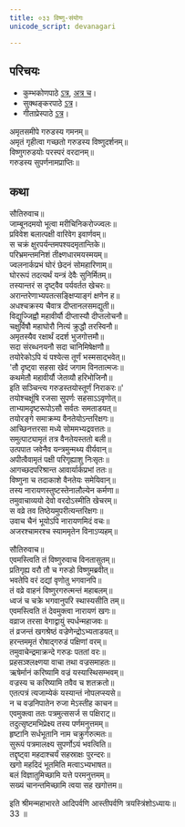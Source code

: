 ```yaml
---
title: ०३३ विष्णु-संयोगः
unicode_script: devanagari

---
```

## परिचयः
- कुम्भकोणपाठे [ऽत्र](https://archive.org/details/mahAbhArata-kumbhakoNam/page/n369), [अत्र च](https://sanskritdocuments.org/mirrors/mahabharata/mbhK/mahabharata-k-01-sa.html)।
- सुक्थङ्करपाठे [ऽत्र](http://bombay.indology.info/mahabharata/text/UD/MBh01.txt)।
- गीताप्रेस्पाठे [ऽत्र](https://archive.org/stream/mahabharata01ramauoft#page/564/mode/2up)।


अमृतसमीपे गरुडस्य गमनम्॥  
अमृतं गृहीत्वा गच्छतो गरुडस्य विष्णुदर्शनम्॥  
विष्णुगरुडयोः परस्परं वरदानम्॥  
गरुडस्य सुपर्णनामप्राप्तिः॥  

## कथा



सौतिरुवाच॥  
जाम्बूनदमयो भूत्वा मरीचिनिकरोज्ज्वलः॥  
प्रविवेश बलात्पक्षी वारिवेग इवार्णवम्॥  
स चक्रं क्षुरपर्यन्तमपश्यदमृतान्तिके॥  
परिभ्रमन्तमनिशं तीक्ष्णधारमयस्मयम्॥  
ज्वलनार्कप्रभं घोरं छेदनं सोमहारिणाम्॥  
घोररूपं तदत्यर्थं यन्त्रं देवैः सुनिर्मितम्॥  
तस्यान्तरं स दृष्ट्वैव पर्यवर्तत खेचरः॥  
अरान्तरेणाभ्यपतत्सङ्क्षिप्याङ्गं क्षणेन ह॥  
अधश्चक्रस्य चैवात्र दीप्तानलसमद्युती॥  
विद्युज्जिह्वौ महावीर्यौ दीप्तास्यौ दीप्तलोचनौ॥  
चक्षुर्विषौ महाघोरौ नित्यं क्रुद्धौ तरस्विनौ॥  
अमृतस्यैव रक्षार्थं ददर्श भुजगोत्तमौ॥  
सदा संरब्धनयनौ सदा चानिमिषेक्षणौ॥  
तयोरेकोऽपि यं पश्येत्स तूर्णं भस्मसाद्भवेत्॥  
'तौ दृष्ट्वा सहसा खेदं जगाम विनतात्मजः॥  
कथमेतौ महावीर्यौ जेतव्यौ हरिभोजिनौ॥  
इति सञ्चिन्त्य गरुडस्तयोस्तूर्णं निराकरः॥'  
तयोश्चक्षूंषि रजसा सुपर्णः सहसाऽऽवृणोत्॥  
ताभ्यामदृष्टरूपोऽसौ सर्वतः समताडयत्॥  
तयोरङ्गे समाक्रम्य वैनतेयोऽन्तरिक्षगः॥  
आच्छिनत्तरसा मध्ये सोममभ्यद्रवत्ततः॥  
समुत्पाट्यामृतं तत्र वैनतेयस्ततो बली॥  
उत्पपात जवेनैव यन्त्रमुन्मथ्य वीर्यवान्॥  
अपीत्वैवामृतं पक्षी परिगृह्याशु निःसृतः॥  
आगच्छदपरिश्रान्त आवार्यार्कप्रभां ततः॥  
विष्णुना च तदाकाशे वैनतेयः समेयिवान्॥  
तस्य नारायणस्तुष्टस्तेनालौल्येन कर्मणा॥  
तमुवाचाव्ययो देवो वरदोऽस्मीति खेचरम्॥  
स वव्रे तव तिष्ठेयमुपरीत्यन्तरिक्षगः॥  
उवाच चैनं भूयोऽपि नारायणमिदं वचः॥  
अजरश्चामरश्च स्याममृतेन विनाऽप्यहम्॥  

सौतिरुवाच॥  
एवमस्त्विति तं विष्णुरुवाच विनतासुतम्॥  
प्रतिगृह्य वरौ तौ च गरुडो विष्णुमब्रवीत्॥  
भवतेपि वरं दद्यां वृणोतु भगवानपि॥  
तं वव्रे वाहनं विष्णुरगरुत्मन्तं महाबलम्॥  
ध्वजं च चक्रे भगवानुपरि स्थास्यसीति तम्॥  
एवमस्त्विति तं देवमुक्त्वा नारायणं खगः॥  
वव्राज तरसा वेगाद्वायुं स्पर्धन्महाजवः॥  
तं व्रजन्तं खगश्रेष्ठं वज्रेणेन्द्रोऽभ्यताडयत्॥  
हरन्तममृतं रोषाद्गरुडं पक्षिणां वरम्॥  
तमुवाचेन्द्रमाक्रन्दे गरुडः पततां वरः॥  
प्रहसञ्श्लक्ष्णया वाचा तथा वज्रसमाहतः॥  
ऋषेर्मानं करिष्यामि वज्रं यस्यास्थिसम्भवम्॥  
वज्रस्य च करिष्यामि तवैव च शतक्रतो॥  
एतत्पत्रं त्यजाम्येकं यस्यान्तं नोपलप्स्यसे॥  
न च वज्रनिपातेन रुजा मेऽस्तीह काचन॥  
एवमुक्त्वा ततः पत्रमुत्ससर्ज स पक्षिराट्॥  
तदुत्सृष्टमभिप्रेक्ष्य तस्य पर्णमनुत्तमम्॥  
हृष्टानि सर्धभूतानि नाम चक्रुर्गरुत्मतः॥  
सुरूपं पत्रमालक्ष्य सुपर्णोऽयं भवत्विति॥  
तद्दृष्ट्वा महदाश्चर्यं सहस्राक्षः पुरन्दरः॥  
खगो महदिदं भूतमिति मत्वाऽभ्यभाषत॥  
बलं विज्ञातुमिच्छामि यत्ते परमनुत्तमम्॥  
सख्यं चानन्तमिच्छामि त्वया सह खगोत्तम॥  

इति श्रीमन्महाभारते आदिपर्वणि आस्तीपर्वणि त्रयस्त्रिंशोऽध्यायः॥  
33 ॥  